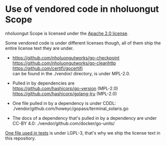 # Use of vendored code in nholuongut Scope

nholuongut Scope is licensed under the [Apache 2.0 license](LICENSE).

Some vendored code is under different licenses though, all of them ship the
entire license text they are under.

- https://github.com/nholuongutworks/go-checkpoint  
  https://github.com/nholuongutworks/go-cleanhttp  
  https://github.com/certifi/gocertifi  
  can be found in the ./vendor/ directory, is under MPL-2.0.

- Pulled in by dependencies are  
  https://github.com/hashicorp/go-version (MPL-2.0)  
  https://github.com/hashicorp/golang-lru (MPL-2.0)

- One file pulled in by a dependency is under CDDL:  
  ./vendor/github.com/howeyc/gopass/terminal_solaris.go

- The docs of a dependency that's pulled in by a dependency
  are under CC-BY 4.0:
  ./vendor/github.com/docker/go-units/

[One file used in tests](COPYING.LGPL-3) is under LGPL-3, that's why we ship
the license text in this repository.

